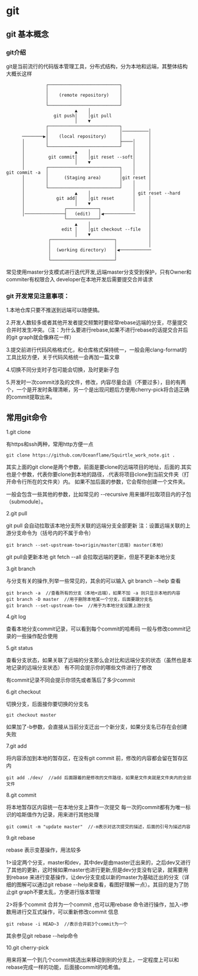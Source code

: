 # **git**

## **git 基本概念**

### git介绍
git是当前流行的代码版本管理工具，分布式结构，分为本地和远端，其整体结构大概长这样

```
               ┌───────────────────────────┐                       
               │                           │                       
               │    (remote repository)    │                       
               │                           │                       
               └───────────────────────────┘                       
                          ▲    │                                   
                  git push│    │git pull                           
                          │    ▼                                   
               ┌───────────────────────────┐                       
               │                           │──────────│            
      ────────▶│    (local repository)     │          │            
      │        │                           ├────│     │            
      │        └───────────────────────────┘    │     │            
      │                   ▲    │                │     │            
      │         git commit│    │git reset --soft│     │            
      │                   │    ▼                │     │            
      │        ┌───────────────────────────┐    │     │            
git commit -a  │                           │    │     │            
      │        │      (Staging area)       │git reset │            
      │        │                           │    │     │            
      │        └───────────────────────────┘    │     │            
      │                   ▲    │                │ git reset --hard 
      │            git add│    │git reset       │     │            
      │                   │    ▼                │     │            
      │               ┌────────────┐            │     │            
      │───────────────┤   (edit)   │◀────────────     │            
                      └────────────┘                  │            
                          ▲    │                      │            
                     edit │    │git checkout --file   │            
                          │    ▼                      │            
                ┌────────────────────────┐            │            
                │                        │            │            
                │  (working directory)   │◀────────────            
                │                        │                         
                └────────────────────────┘                                                                
```
常见使用master分支模式进行迭代开发,远端master分支受到保护，只有Owner和commiter有权限合入
developer在本地开发后需要提交合并请求

### git 开发常见注意事项：
1.本地仓库只要不推送到远端可以随便搞。

2.开发人数较多或者其他开发者提交频繁时要经常rebase远端的分支，尽量提交合并时发生冲突。（注：为什么要进行rebase,如果不进行rebase的话提交合并后的git graph就会像麻花一样）

3.提交前进行代码风格格式化，和仓库格式保持统一，一般会用clang-format的工具比较方便，关于代码风格统一会再加一篇文章

4.切换不同分支时子包可能会切换，及时更新子包

5.开发时一次commit涉及的文件，修改，内容尽量合适（不要过多），目的有两个，一个是开发时条理清晰，另一个是出现问题后方便用cherry-pick将合适正确的commit提取出来。

## 常用git命令

1.git clone

有https和ssh两种，常用http方便一点

```shell
git clone https://github.com/Oceanflame/Squirtle_work_note.git .
```
其实上面的git clone是两个参数，前面是要clone的远端项目的地址，后面的.其实也是个参数，代表你要clone到本地的路径，.代表将项目clone到当前文件夹（打开命令行所在的文件夹）内。
如果不加后面的参数，它会帮你创建一个文件夹。

一般会包含一些其他的参数，比如常见的 --recursive 用来循环拉取项目内的子包（submodule）。


2.git pull

git pull 会自动拉取该本地分支所关联的远端分支全部更新
注：设置远端关联的上游分支命令为（括号内的不属于命令）
```shell
git branch --set-upstream-to=origin/master(远端) master(本地)
```
git pull会更新本地 git fetch --all 会拉取远端的更新，但是不更新本地分支

3.git branch

与分支有关的操作,列举一些常见的，其余的可以输入 git branch --help 查看
```shell
git branch -a  //查看所有的分支（本地+远端），如果不加 -a 则只显示本地的内容
git branch -D master  //用于删除本地某一个分支，后面要跟分支名
git branch --set-upstream-to=  //用于为本地分支设置上游分支
```

4.git log

查看本地分支commit记录，可以看到每个commit的哈希码
一般与修改commit记录的一些操作配合使用

5.git status

查看分支状态，如果关联了远端的分支那么会对比和远端分支的状态（虽然也是本地记录的远端分支状态）
有不同会提示你的哪些文件进行了修改

有commit记录不同会提示你领先或者落后了多少commit 

6.git checkout 

切换分支，后面接你要切换的分支名
```shell
git checkout master
```
如果加了-b参数，会直接从当前分支迁出一个新分支，如果分支名已存在会创建失败

7.git add

将内容添加到本地的暂存区，在没有git commit 前，修改的内容都会留在暂存区内

```shell
git add ./dev/  //add 后面跟着的是修改的文件路径，如果是文件夹就是文件夹内的全部文件
```

8.git commit 

将本地暂存区内容统一在本地分支上算作一次提交
每一次的commit都有为唯一标识的哈斯值作为记录，用来进行其他处理
```shell
git commit -m "update master"  //-m表示对这次提交的描述，后面的引号为描述内容
```

9.git rebase 

rebase 表示变基操作，用法较多

1>设定两个分支，master和dev，其中dev是由master迁出来的，之后dev又进行了其他的更新，这时候如果master也进行更新,但是dev分支没有记录，就需要用到rebase 来进行变基操作，让dev分支变成以新的master为基础迁出的分支（详细的图解可以通过git rebase --help来查看，看图好理解一点）。其目的是为了防止git graph不要太乱，方便进行版本管理

2>将多个commit 合并为一个commit ,也可以用rebase 命令进行操作，加入-i参数用进行交互式操作，可以重新修改commit 信息
```shell
git rebase -i HEAD~3  //表示合并前3个commit为一个
```
其余参见git rebase --help命令

10.git cherry-pick

用来将某一个到几个commit挑选出来移动到别的分支上，一定程度上可以和rebase完成一样的功能，后面接commit的哈希值。

